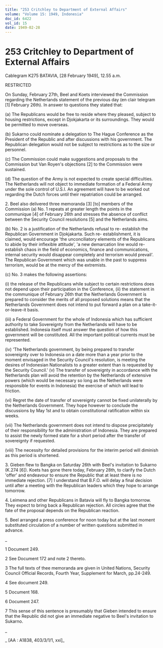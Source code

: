 ```yaml
---
title: "253 Critchley to Department of External Affairs"
volume: "Volume 15: 1949, Indonesia"
doc_id: 6422
vol_id: 15
date: 1949-02-28
---
```


# 253 Critchley to Department of External Affairs

Cablegram K275 BATAVIA, [28 February 1949], 12.55 a.m.

RESTRICTED

On Sunday, February 27th, Beel and Koets interviewed the Commission regarding the Netherlands statement of the previous day (en clair telegram [1] February 26th). In answer to questions they stated that:

(a) The Republicans would be free to reside where they pleased, subject to housing restrictions, except in Djokjakarta or its surroundings. They would be permitted to move overseas.

(b) Sukarno could nominate a delegation to The Hague Conference as the President of the Republic and after discussions with his government. The Republican delegation would not be subject to restrictions as to the size or personnel.

(c) The Commission could make suggestions and proposals to the Commission but Van Royen's objections [2] to the Commission were sustained.

(d) The question of the Army is not expected to create special difficulties. The Netherlands will not object to immediate formation of a Federal Army under the sole control of U.S.I. An agreement will have to be worked out regarding the Dutch forces until their repatriation could be arranged.

2\. Beel also delivered three memoranda [3] [to] members of the Commission (a) No. 1 repeats at greater length the points in the communique [4] of February 26th and stresses the absence of conflict between the Security Council resolutions [5] and the Netherlands aims.

(b) No. 2 is a justification of the Netherlands refusal to re- establish the Republican Government in Djokjakarta. Such re- establishment, it is claimed, would encourage 'the unconciliatory elements of the Republicans to abide by their inflexible attitude', 'a new demarcation line would re-establish chaos in the field of economics, finance and communications, internal security would disappear completely and terrorism would prevail'. The Republican Government which was unable in the past to suppress terrorism, would be at the mercy of the extremists.

(c) No. 3 makes the following assertions:

(i) the release of the Republicans while subject to certain restrictions does not depend upon their participation in the Conference, (ii) the statement in the communique of February 26th that the Netherlands Government is prepared to consider the merits of all proposed solutions means that the Netherlands Government does not intend to put forward a plan on a take-it-or-leave-it basis.

(iii) a Federal Government for the whole of Indonesia which has sufficient authority to take Sovereignty from the Netherlands will have to be established. Indonesia itself must answer the question of how this government will be constituted. All the important political currents must be represented.

(iv) 'The Netherlands government, by being prepared to transfer sovereignty over to Indonesia on a date more than a year prior to the moment envisaged in the Security Council's resolution, is meeting the desires of Indonesian Nationalists to a greater extent than is requested by the Security Council.' (v) The transfer of sovereignty in accordance with the Netherlands plan will avoid the retention by the Netherlands of extensive powers (which would be necessary so long as the Netherlands were responsible for events in Indonesia) the exercise of which will lead to friction.

(vi) Regret the date of transfer of sovereignty cannot be fixed unilaterally by the Netherlands Government. They hope however to conclude the discussions by May 1st and to obtain constitutional ratification within six weeks.

(vii) The Netherlands government does not intend to dispose precipitately of their responsibility for the administration of Indonesia. They are prepared to assist the newly formed state for a short period after the transfer of sovereignty if requested.

(viii) The necessity for detailed provisions for the interim period will diminish as this period is shortened.

3\. Gieben flew to Bangka on Saturday 26th with Beel's invitation to Sukarno (K.274 [6]). Koets has gone there today, February 28th, to clarify the Dutch 'offer' and endeavour to ensure the Republic that at least there is no immediate rejection. [7] I understand that B.F.O. will delay a final decision until after a meeting with the Republican leaders which they hope to arrange tomorrow.

4\. Leimena and other Republicans in Batavia will fly to Bangka tomorrow. They expect to bring back a Republican rejection. All circles agree that the fate of the proposal depends on the Republican reaction.

5\. Beel arranged a press conference for noon today but at the last moment substituted circulation of a number of written questions submitted in advance.

_

1 Document 249.

2 See Document 172 and note 2 thereto.

3 The full texts of thee memoranda are given in United Nations, Security Council Official Records, Fourth Year, Supplement for March, pp.24-249.

4 See document 249.

5 Document 168.

6 Document 247.

7 This sense of this sentence is presumably that Gieben intended to ensure that the Republic did not give an immediate negative to Beel's invitation to Sukarno.

_

_ [AA : A1838, 403/3/1/1, xxi]_

